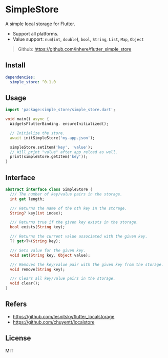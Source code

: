 # SimpleStore

A simple local storage for Flutter.

- Support all platforms.
- Value support: `num`(`int`, `double`), `bool`, `String`, `List`, `Map`, `Object`

> Github: https://github.com/inhere/flutter_simple_store

## Install

```yaml
dependencies:
  simple_store: ^0.1.0
``` 

## Usage

```dart
import 'package:simple_store/simple_store.dart';

void main() async {
  WidgetsFlutterBinding. ensureInitialized();

  // Initialize the store.
  await initSimpleStore('my-app.json');

  simpleStore.setItem('key', 'value');
  // Will print "value" after app reload as well.
  print(simpleStore.getItem('key'));
}
```

## Interface

```dart
abstract interface class SimpleStore {
  /// The number of key/value pairs in the storage.
  int get length;

  /// Returns the name of the nth key in the storage.
  String? key(int index);

  /// Returns true if the given key exists in the storage.
  bool exists(String key);

  /// Returns the current value associated with the given key.
  T? get<T>(String key);

  /// Sets value for the given key.
  void set(String key, Object value);

  /// Removes the key/value pair with the given key from the storage.
  void remove(String key);

  /// Clears all key/value pairs in the storage.
  void clear();
}
```

## Refers

- https://github.com/lesnitsky/flutter_localstorage
- https://github.com/chuyentt/localstore

## License

MIT
